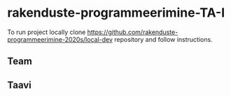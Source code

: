 # rakenduste-programmeerimine-TA-I

To run project locally clone https://github.com/rakenduste-programmeerimine-2020s/local-dev repository and follow instructions.

## Team

Taavi
- 